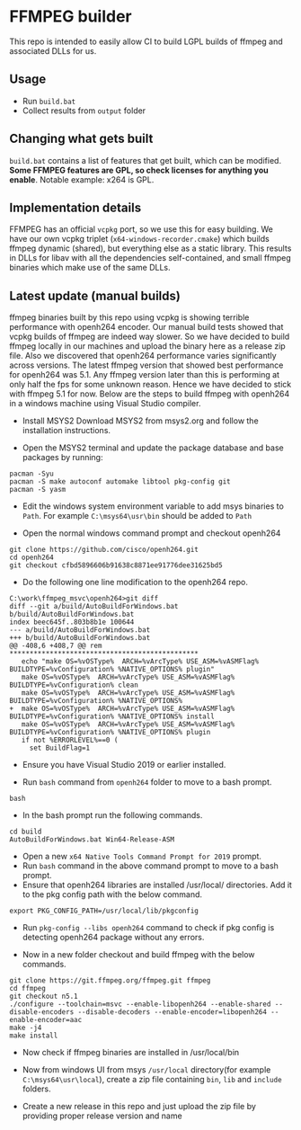# FFMPEG builder

This repo is intended to easily allow CI to build LGPL builds of ffmpeg and associated DLLs for us.

## Usage

- Run `build.bat`
- Collect results from `output` folder

## Changing what gets built

`build.bat` contains a list of features that get built, which can be modified. **Some FFMPEG features are GPL, so check licenses for anything you enable**. Notable example: x264 is GPL.

## Implementation details

FFMPEG has an official `vcpkg` port, so we use this for easy building. We have our own vcpkg triplet (`x64-windows-recorder.cmake`) which builds ffmpeg dynamic (shared), but everything else as a static library. This results in DLLs for libav with all the dependencies self-contained, and small ffmpeg binaries which make use of the same DLLs.

## Latest update (manual builds)

ffmpeg binaries built by this repo using vcpkg is showing terrible performance with openh264 encoder. Our manual build tests showed that vcpkg builds of ffmpeg are indeed way slower. So we have decided to build ffmpeg locally in our machines and upload the binary here as a release zip file. Also we discovered that openh264 performance varies significantly across versions. The latest ffmpeg version that showed best performance for openh264 was 5.1. Any ffmpeg version later than this is performing at only half the fps for some unknown reason. Hence we have decided to stick with ffmpeg 5.1 for now. Below are the steps to build ffmpeg with openh264 in a windows machine using Visual Studio compiler.

- Install MSYS2
Download MSYS2 from msys2.org and follow the installation instructions.

- Open the MSYS2 terminal and update the package database and base packages by running:
```
pacman -Syu
pacman -S make autoconf automake libtool pkg-config git
pacman -S yasm
```

- Edit the windows system environment variable to add msys binaries to `Path`. For example `C:\msys64\usr\bin` should be added to `Path`

- Open the normal windows command prompt and checkout openh264

```
git clone https://github.com/cisco/openh264.git
cd openh264
git checkout cfbd5896606b91638c8871ee91776dee31625bd5
```

- Do the following one line modification to the openh264 repo.

```
C:\work\ffmpeg_msvc\openh264>git diff
diff --git a/build/AutoBuildForWindows.bat b/build/AutoBuildForWindows.bat
index beec645f..803b8b1e 100644
--- a/build/AutoBuildForWindows.bat
+++ b/build/AutoBuildForWindows.bat
@@ -408,6 +408,7 @@ rem ***********************************************
   echo "make OS=%vOSType%  ARCH=%vArcType% USE_ASM=%vASMFlag% BUILDTYPE=%vConfiguration% %NATIVE_OPTIONS% plugin"
   make OS=%vOSType%  ARCH=%vArcType% USE_ASM=%vASMFlag% BUILDTYPE=%vConfiguration% clean
   make OS=%vOSType%  ARCH=%vArcType% USE_ASM=%vASMFlag% BUILDTYPE=%vConfiguration% %NATIVE_OPTIONS%
+  make OS=%vOSType%  ARCH=%vArcType% USE_ASM=%vASMFlag% BUILDTYPE=%vConfiguration% %NATIVE_OPTIONS% install
   make OS=%vOSType%  ARCH=%vArcType% USE_ASM=%vASMFlag% BUILDTYPE=%vConfiguration% %NATIVE_OPTIONS% plugin
   if not %ERRORLEVEL%==0 (
     set BuildFlag=1
```

- Ensure you have Visual Studio 2019 or earlier installed.

- Run `bash` command from `openh264` folder to move to a bash prompt.

```
bash
```

- In the bash prompt run the following commands.

```
cd build
AutoBuildForWindows.bat Win64-Release-ASM
```

- Open a new `x64 Native Tools Command Prompt for 2019` prompt. 
- Run `bash` command in the above command prompt to move to a bash prompt.
- Ensure that openh264 libraries are installed /usr/local/ directories. Add it to the pkg config path with the below command.

```
export PKG_CONFIG_PATH=/usr/local/lib/pkgconfig
```

- Run `pkg-config --libs openh264` command to check if pkg config is detecting openh264 package without any errors.

- Now in a new folder checkout and build ffmpeg with the below commands.

```
git clone https://git.ffmpeg.org/ffmpeg.git ffmpeg
cd ffmpeg
git checkout n5.1
./configure --toolchain=msvc --enable-libopenh264 --enable-shared --disable-encoders --disable-decoders --enable-encoder=libopenh264 --enable-encoder=aac
make -j4
make install
```

- Now check if ffmpeg binaries are installed in /usr/local/bin

- Now from windows UI from msys `/usr/local` directory(for example `C:\msys64\usr\local`), create a zip file containing `bin`, `lib` and `include` folders.

- Create a new release in this repo and just upload the zip file by providing proper release version and name
